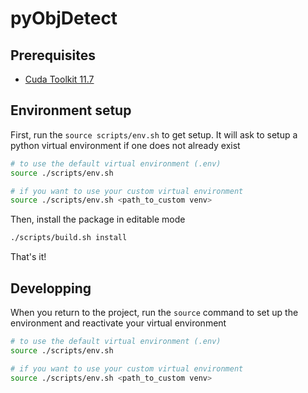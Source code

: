 # pyObjDetect


## Prerequisites
* [Cuda Toolkit 11.7](https://developer.nvidia.com/cuda-11-7-0-download-archive?target_os=Linux&target_arch=x86_64&Distribution=Ubuntu&target_version=22.04&target_type=deb_network)


## Environment setup
First, run the `source scripts/env.sh` to get setup. It will ask to setup a python virtual environment if one does not already exist
```bash
# to use the default virtual environment (.env)
source ./scripts/env.sh

# if you want to use your custom virtual environment
source ./scripts/env.sh <path_to_custom venv>
```

Then, install the package in editable mode
```bash
./scripts/build.sh install
```

That's it!

## Developping
When you return to the project, run the `source` command to set up the environment and reactivate your virtual environment
```bash
# to use the default virtual environment (.env)
source ./scripts/env.sh

# if you want to use your custom virtual environment
source ./scripts/env.sh <path_to_custom venv>
```
